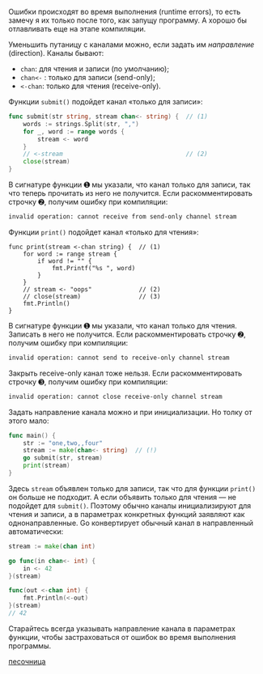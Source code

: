 Ошибки происходят во время выполнения (runtime errors), то есть замечу я их только после того, как запущу программу. А хорошо бы отлавливать еще на этапе компиляции.

Уменьшить путаницу с каналами можно, если задать им _направление_ (direction). Каналы бывают:

-   `chan`: для чтения и записи (по умолчанию);
-   `chan<-` : только для записи (send-only);
-   `<-chan`: только для чтения (receive-only).

Функции `submit()` подойдет канал «только для записи»:

```go
func submit(str string, stream chan<- string) {  // (1)
    words := strings.Split(str, ",")
    for _, word := range words {
        stream <- word
    }
    // <-stream                                  // (2)
    close(stream)
}
```

В сигнатуре функции ➊ мы указали, что канал только для записи, так что теперь прочитать из него не получится. Если раскомментировать строчку ➋, получим ошибку при компиляции:

```bash
invalid operation: cannot receive from send-only channel stream
```

Функции `print()` подойдет канал «только для чтения»:

```
func print(stream <-chan string) {  // (1)
    for word := range stream {
        if word != "" {
            fmt.Printf("%s ", word)
        }
    }
    // stream <- "oops"             // (2)
    // close(stream)                // (3)
    fmt.Println()
}
```

В сигнатуре функции ➊ мы указали, что канал только для чтения. Записать в него не получится. Если раскомментировать строчку ➋, получим ошибку при компиляции:

```bash
invalid operation: cannot send to receive-only channel stream
```

Закрыть receive-only канал тоже нельзя. Если раскомментировать строчку ➌, получим ошибку при компиляции:

```bash
invalid operation: cannot close receive-only channel stream
```

Задать направление канала можно и при инициализации. Но толку от этого мало:

```go
func main() {
    str := "one,two,,four"
    stream := make(chan<- string)  // (!)
    go submit(str, stream)
    print(stream)
}
```

Здесь `stream` объявлен только для записи, так что для функции `print()` он больше не подходит. А если объявить только для чтения — не подойдет для `submit()`. Поэтому обычно каналы инициализируют для чтения и записи, а в параметрах конкретных функций заявляют как однонаправленные. Go конвертирует обычный канал в направленный автоматически:

```go
stream := make(chan int)

go func(in chan<- int) {
    in <- 42
}(stream)

func(out <-chan int) {
    fmt.Println(<-out)
}(stream)
// 42
```

Старайтесь всегда указывать направление канала в параметрах функции, чтобы застраховаться от ошибок во время выполнения программы.

[песочница](https://go.dev/play/p/OUo6W1-vx4R)